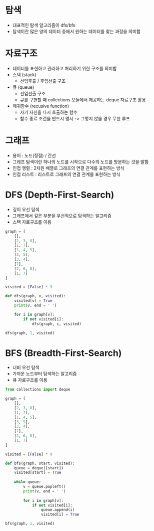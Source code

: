 # 탐색

* 대표적인 탐색 알고리즘이 dfs/bfs
* 탐색이란 많은 양의 데이터 중에서 원하는 데이터를 찾는 과정을 의미함

# 자료구조

* 데이터를 표현하고 관리하고 처리하기 위한 구조를 의미함
* 스택 (stack)
	* 선입후출 / 후입선출 구조
* 큐 (queue)
	* 선입선출 구조
	* 큐를 구현할 때 collections 모듈에서 제공하는 deque 자료구조 활용
* 제귀함수 (recusive function)
	* 자기 자신을 다시 호출하는 함수
	* 함수 종료 조건을 반드시 명시 -> 그렇지 않을 경우 무한 루프

# 그래프

* 용어 : 노드(정점) / 간선
* 그레프 탐색이란 하나의 노드를 시작으로 다수의 노드를 방문하는 것을 말함
* 인접 행렬 : 2차원 배열로 그래프의 연결 관계를 표현하는 방식
* 인접 리스트 : 리스트로 그래프의 연결 관계를 표현하는 방식

# DFS (Depth-First-Search)

* 깊이 우선 탐색
* 그래프에서 깊은 부분을 우선적으로 탐색하는 알고리즘
* 스택 자료구조를 이용

```python
graph = [
	[], 
	[2, 3, 8],
	[1, 7], 
	[1, 4, 5],
	[3, 5],
	[3, 4],
	[7],
	[2, 6, 8],
	[1, 7]
]

visited = [False] * 9

def dfs(graph, v, visited):
	visited[v] = True
	print(v, end = ' ')

	for i in graph[v]:
		if not visited[i]:
			dfs(graph, i, visited)

dfs(graph, 1, visited)
```

# BFS (Breadth-First-Search)

* 너비 우선 탐색
* 가까운 노드부터 탐색하는 알고리즘
* 큐 자료구조를 이용

```python
from collections import deque

graph = [
	[], 
	[2, 3, 8],
	[1, 7], 
	[1, 4, 5],
	[3, 5],
	[3, 4],
	[7],
	[2, 6, 8],
	[1, 7]
]

visited = [False] * 9

def bfs(graph, start, visited):
	queue = deque([start])
	visited[start] = True
	
	while queue:
		v = queue.popleft()
		print(v, end = ' ')
		
		for i in graph[v]:
			if not visited[i]:
				queue.append(i)
				visited[i] = True

bfs(graph, 1, visited)
```
